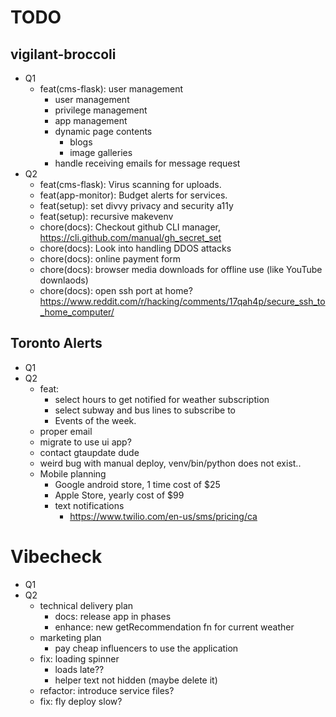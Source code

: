 # TODO

## vigilant-broccoli

- Q1
  - feat(cms-flask): user management
    - user management
    - privilege management
    - app management
    - dynamic page contents
      - blogs
      - image galleries
    - handle receiving emails for message request
- Q2
  - feat(cms-flask): Virus scanning for uploads.
  - feat(app-monitor): Budget alerts for services.
  - feat(setup): set divvy privacy and security a11y
  - feat(setup): recursive makevenv
  - chore(docs): Checkout github CLI manager, https://cli.github.com/manual/gh_secret_set
  - chore(docs): Look into handling DDOS attacks
  - chore(docs): online payment form
  - chore(docs): browser media downloads for offline use (like YouTube downlaods)
  - chore(docs): open ssh port at home? https://www.reddit.com/r/hacking/comments/17qah4p/secure_ssh_to_home_computer/

## Toronto Alerts

- Q1
- Q2
  - feat:
    - select hours to get notified for weather subscription
    - select subway and bus lines to subscribe to
    - Events of the week.
  - proper email
  - migrate to use ui app?
  - contact gtaupdate dude
  - weird bug with manual deploy, venv/bin/python does not exist..
  - Mobile planning
    - Google android store, 1 time cost of $25
    - Apple Store, yearly cost of $99
    - text notifications
      - https://www.twilio.com/en-us/sms/pricing/ca

# Vibecheck

- Q1
- Q2
  - technical delivery plan
    - docs: release app in phases
    - enhance: new getRecommendation fn for current weather
  - marketing plan
    - pay cheap influencers to use the application
  - fix: loading spinner
    - loads late??
    - helper text not hidden (maybe delete it)
  - refactor: introduce service files?
  - fix: fly deploy slow?

